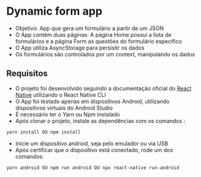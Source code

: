 # Dynamic form app  
- Objetivo: App que gera um formulário a partir de um JSON  
- O App contém duas páginas: A página Home possui a lista de formulários e a página Form as questões do formulário específico  
- O App utiliza AsyncStorage para persistir os dados  
- Os formulários são controlados por um context, manipulando os dados

## Requisitos  
- O projeto foi desenvolvido seguindo a documentação oficial do [React Native](https://reactnative.dev/docs/environment-setup) utilizando o React Native CLI  
- O App foi testado apenas em dispositivos Android, utilizando dispositivos virtuais do Android Studio 
- É necessário ter o Yarn ou Npm instalado
- Após clonar o projeto, instale as dependências com os comandos :  
```
yarn install OU npm install  
```  
- Inicie um dispositivo android, seja pelo emulador ou via USB
- Após certificar que o dispositivo está conectado, rode um dos comandos:  
```
yarn android OU npm run android OU npx react-native run-android  
```
